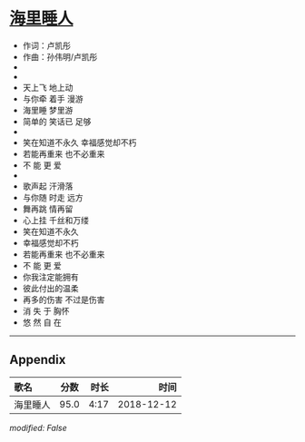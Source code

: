 # [海里睡人](https://music.163.com/song?id=1323301909)

* 作词：卢凯彤
* 作曲：孙伟明/卢凯彤
*
*
* 天上飞   地上动
* 与你牵  着手   漫游
* 海里睡   梦里游
* 简单的  笑话已  足够
* 
* 笑在知道不永久 幸福感觉却不朽
* 若能再重来   也不必重来
* 不 能 更 爱
* 
* 歌声起  汗滑落
* 与你随  时走  远方
* 舞再跳  情再留
* 心上挂  千丝和万缕
* 笑在知道不永久
* 幸福感觉却不朽
* 若能再重来   也不必重来
* 不 能  更 爱
* 你我注定能拥有
* 彼此付出的温柔
* 再多的伤害   不过是伤害
* 消 失  于 胸怀
* 悠 然 自 在


---

## Appendix

|歌名|分数|时长|时间|
|:---|:---:|---:|---:|
|海里睡人|95.0|4:17|2018-12-12

*modified: False*